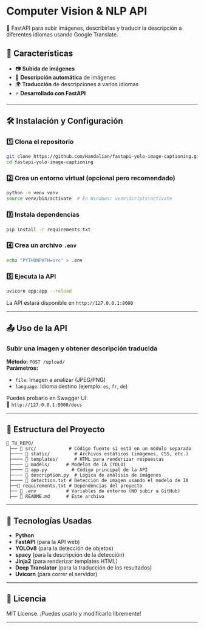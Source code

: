 # **Computer Vision & NLP API**  

🚀 FastAPI para subir imágenes, describirlas y traducir la descripción a diferentes idiomas usando Google Translate.  

## **📌 Características**  
- 📷 **Subida de imágenes**  
- 📝 **Descripción automática** de imágenes  
- 🌍 **Traducción** de descripciones a varios idiomas  
- ⚡ **Desarrollado con FastAPI**  

---

## **🛠 Instalación y Configuración**  

### **1️⃣ Clona el repositorio**  
```sh
git clone https://github.com/Handalian/fastapi-yolo-image-captioning.git
cd fastapi-yolo-image-captioning

```

### **2️⃣ Crea un entorno virtual (opcional pero recomendado)**  
```sh
python -m venv venv
source venv/bin/activate  # En Windows: venv\Scripts\activate
```

### **3️⃣ Instala dependencias**  
```sh
pip install -r requirements.txt
```

### **4️⃣ Crea un archivo `.env`**  
```sh
echo "PYTHONPATH=src" > .env
```

### **5️⃣ Ejecuta la API**  
```sh
uvicorn app:app --reload
```
La API estará disponible en `http://127.0.0.1:8000`

---

## **📤 Uso de la API**  

### **Subir una imagen y obtener descripción traducida**  
**Método:** `POST /upload/`  
**Parámetros:**  
- `file`: Imagen a analizar (JPEG/PNG)  
- `language`: Idioma destino (ejemplo: `es`, `fr`, `de`)  

Puedes probarlo en Swagger UI:  
🔗 `http://127.0.0.1:8000/docs`

---

## **📂 Estructura del Proyecto**  
```
📁 TU_REPO/
 ├── 📂 src/            # Código fuente si está en un módulo separado
 ├──── 📂 static/         # Archivos estáticos (imágenes, CSS, etc.)
 ├──── 📂 templates/      # HTML para renderizar respuestas
 ├──── 📂 models/      # Modelos de IA (YOLO)
 ├──── 📜 app.py         # Código principal de la API
 ├──── 📜 description.py  # Lógica de análisis de imágenes
 ├──── 📜 detection.txt # Detección de imagen usando el modelo de IA
 ├──📜 requirements.txt # Dependencias del proyecto
 ├── 📜 .env           # Variables de entorno (NO subir a GitHub)
 ├── 📜 README.md      # Este archivo
```

---

## **🤖 Tecnologías Usadas**  
- **Python** 
- **FastAPI** (para la API web)
- **YOLOv8** (para la detección de objetos)
- **spacy** (para la descripción de la detección)
- **Jinja2** (para renderizar templates HTML)
- **Deep Translator** (para la traducción de los resultados)
- **Uvicorn** (para correr el servidor)

---

## **📜 Licencia**  
MIT License. ¡Puedes usarlo y modificarlo libremente!  

---